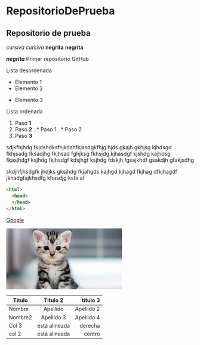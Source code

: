 # RepositorioDePrueba
## Repositorio de prueba 
*cursiva* _cursiva_
**negrita** __negrita__

**_negrita_**
Primer repositorio GitHub

Lista desordenada
+ Elemento 1
+ Elemento 2
* Elemento 3

Lista ordenada
1. Paso **1**
2. Paso **2**
..* Paso 1
..* Paso 2
3. Paso **3**

sdjkfhjhdg fkjdshdksfhjkdshfkjasdgkfhjg hjds gkajh gkhjsg kjhdsgd fkhjsadg fksadjhg fkjhsad fghjksg fkhsjdg kjhasdgf kjshdg kajhdsg fkasjhdgf ksjhdg fkjhsdgf kdsjhgf ksjhdg fdskjh fgsajkhdf gsakdjh gfakjsdhg 

skdjhfjhsdgfk jhdjks gksjhdg fkjahgds kajhgd kjhagd fkjhag dfkjhagdf jkhadgfajkhsdfg khasdjg ksfa  af

```html
<html>
  <head>
  </head>
</html>
```
[Google](http://www.google.com "Titulo opcional")

![Gatito](https://github.com/AlbertoDeSantos/RepositorioDePrueba/blob/main/gatito.jpg "Imagen de gatito")

| Titulo | Titulo 2 | titulo 3 |
|--------|:----------:|---------:|
|Nombre | Apellido| Apellido 2|
|Nombre2| Apellido 3 | Apellido 4|
|Col 3 | está alineada| derecha|
|col 2 | está alineada | centro |
